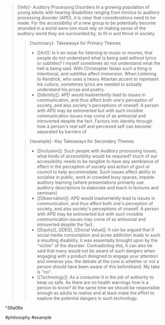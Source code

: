 > [!info]- Auditory Processing Disorders
> In a growing population of young adults with hearing disabilities ranging from tinnitus to auditory processing disorder (APD), it is clear that considerations need to be made. For the accessibility of a new group to be potentially become stranded in a world were one must rely on making sense of the auditory world they are surrounded by, to fit in and thrive in society.
> > [!summary]- Takeaways for Primary Themes
> > - [[Art]]: Is it an issue for listening to music or movies, that people do not understand what is being said without lyrics or subtitles? I myself sometimes do not understand what the hell is being said. With Christopher Nolan such a thing is intentional, and subtitles affect immersion. When Listening to Kendrick, who uses a heavy Atlantan accent to represent his culture, sometimes lyrics are needed to actually understand his prose and poetry.
> > - [[Identity]]:  APD would inadvertently lead to issues in communication, and thus affect both one's perception of society, and also society's perceptions of oneself. A person with APD may be extroverted but with such invisible communication issues may come of as antisocial and introverted despite the fact. Factors into identity through how a person's real self and percieved self can become separated by barriers of 
>
> > [!example]- Key Takeaways for Secondary Themes
> > - [[Inclusion]]: Such people with Auditory processing issues; what kinds of accessibility would be required? much of our accessibility needs to be tangible to have any semblance of effect in the perception of society and action of govt or council to help accommodate. Such issues affect ability to socialise in public, work in crowded busy spaces, impede auditory learning (where presentations primarily use auditory descriptions to elaborate and teach in lectures and seminars)
> > - [[Observation]]:  APD would inadvertently lead to issues in communication, and thus affect both one's perception of society, and also society's perceptions of oneself. A person with APD may be extroverted but with such invisible communication issues may come of as antisocial and introverted despite the fact.
> > - [[Equity]], [[DEI]], [[Social Value]]: It can be argued that if social media consumption and scree addiction leads to such a resulting disability, it was essentially brought upon by the "victim" of the disorder. Contradicting this, it can also be said that many would not be aware of such dangers when engaging with a product designed to engage your attention and immerse you. the debate at the core is whether or not a person should have been aware of this beforehand. My take is "no".
> > - [[Technology]]: As a consumer it is the job of authority to keep us safe. As there are no health warnings how is a person to know? At the same time we should be responsible enough as adults to realise and at least make the effort to explore the potential dangers in such technology.

^39a06e

#philosophy #example 